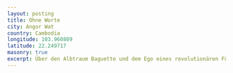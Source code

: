 ```yaml
---
layout: posting
title: Ohne Worte
city: Angor Wat
country: Cambodia
longitude: 103.960809
latitude: 22.249717
masonry: true
excerpt: Über den Albtraum Baguette und dem Ego eines revolutionären Führers, als auch entspannte Tage und PARTY! PARTY! PARTY!
---
```


